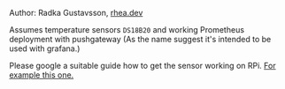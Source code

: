 Author: Radka Gustavsson, [rhea.dev](https://rhea.dev)


Assumes temperature sensors `DS18B20` and working Prometheus deployment with pushgateway (As the name suggest it's intended to be used with grafana.)

Please google a suitable guide how to get the sensor working on RPi. [For example this one.](https://medium.com/initial-state/how-to-build-a-raspberry-pi-temperature-monitor-8c2f70acaea9)
